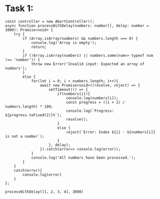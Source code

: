 # Task 1:	
	const controller = new AbortController();
	async function processWithDelay(numbers: number[], delay: number = 1000): Promise<void> {
		try {
			if (Array.isArray(numbers) && numbers.length === 0) {
				console.log('Array is empty');
				return;
			}
			if (!Array.isArray(numbers) || numbers.some(num=> typeof num !== 'number')) {
				throw new Error('Invalid input: Expected an array of numbers');
			}
			else {
				for(let i = 0; i < numbers.length; i++){
					await new Promise<void>((resolve, reject) => {
						setTimeout(() => {
							if(numbers[i]){
								console.log(numbers[i]);
								const progress = ((i + 1) / numbers.length) * 100;
                				console.log(`Progress: ${progress.toFixed(2)}%`);
								resolve();
							}
							else {
								reject(`Error: Index ${i} - ${numbers[i]} is not a number`);
							}
						}, delay);
					}).catch(error=> console.log(error));
				}
				console.log('All numbers have been processed.');
			}
		}
		catch(error){
			console.log(error)
		}
	};

	processWithDelay([1, 2, 3, 4], 3000)

